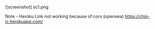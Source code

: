 ![screenshot] sc1.png

Note - Heroku Link not working because of cors (opensea)
https://chip-ic.herokuapp.com/

